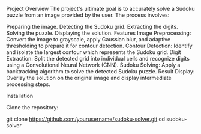Project Overview
The project's ultimate goal is to accurately solve a Sudoku puzzle from an image provided by the user. The process involves:

Preparing the image.
Detecting the Sudoku grid.
Extracting the digits.
Solving the puzzle.
Displaying the solution.
Features
Image Preprocessing: Convert the image to grayscale, apply Gaussian blur, and adaptive thresholding to prepare it for contour detection.
Contour Detection: Identify and isolate the largest contour which represents the Sudoku grid.
Digit Extraction: Split the detected grid into individual cells and recognize digits using a Convolutional Neural Network (CNN).
Sudoku Solving: Apply a backtracking algorithm to solve the detected Sudoku puzzle.
Result Display: Overlay the solution on the original image and display intermediate processing steps.


Installation


Clone the repository:

git clone https://github.com/yourusername/sudoku-solver.git
cd sudoku-solver

